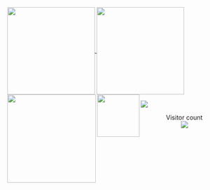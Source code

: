 ﻿<a href="#">
  <img height=200 align="center" src="https://my-stats-43gk.vercel.app/api?username=ChiragJoshi481&show_icons=true&theme=radical&hide=contribs,issues&show=discussions_answered&rank_icon=github&include_all_commits=true&card_width=150" />
</a>
<a href="#">
  <img height=200 align="center" src="https://my-stats-43gk.vercel.app/api/top-langs/?username=ChiragJoshi481&hide=html,scss,css&langs_count=8&layout=compact&theme=radical&card_width=150" />
</a>

<img align="left" height=202 src="https://github-readme-streak-stats-git-main-davids-projects-ad77adcc.vercel.app/?user=ChiragJoshi481&theme=radical"/>
<img align="left" height=97 src="https://github-profile-trophy.vercel.app/?username=ChiragJoshi481&theme=radical&no-frame=true&title=Stars,Followers,Commits&column=-1"/>



<a href=#><img src="contributions.svg"></a>

<p align="center">
  Visitor count<br>
  <img src="https://profile-counter.glitch.me/_ChiragJoshi/count.svg" />
</p>

